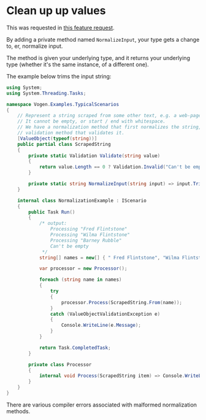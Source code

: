 # Clean up up values

This was requested in [this feature request](https://github.com/SteveDunn/Vogen/issues/80).

By adding a private method named `NormalizeInput`, your type gets a change to, er, normalize input.

The method is given your underlying type, and it returns your underlying type (whether it's the same instance, of a different one).

The example below trims the input string:

```c#
using System;
using System.Threading.Tasks;

namespace Vogen.Examples.TypicalScenarios
{
    // Represent a string scraped from some other text, e.g. a web-page, online article, etc.
    // It cannot be empty, or start / end with whitespace.
    // We have a normalization method that first normalizes the string, then the
    // validation method that validates it.
    [ValueObject(typeof(string))]
    public partial class ScrapedString
    {
        private static Validation Validate(string value)
        {
            return value.Length == 0 ? Validation.Invalid("Can't be empty") : Validation.Ok;
        }

        private static string NormalizeInput(string input) => input.Trim();
    }

    internal class NormalizationExample : IScenario
    {
        public Task Run()
        {
            /* output:
                Processing "Fred Flintstone"
                Processing "Wilma Flintstone"
                Processing "Barney Rubble"
                Can't be empty
             */
            string[] names = new[] { " Fred Flintstone", "Wilma Flintstone\t", " Barney Rubble  \t", " \t    \t" };

            var processor = new Processor();

            foreach (string name in names)
            {
                try
                {
                    processor.Process(ScrapedString.From(name));
                }
                catch (ValueObjectValidationException e)
                {
                    Console.WriteLine(e.Message);
                }
            }

            return Task.CompletedTask;
        }

        private class Processor
        {
            internal void Process(ScrapedString item) => Console.WriteLine($"Processing \"{item}\"");
        }
    }
}
```
There are various compiler errors associated with malformed normalization methods.